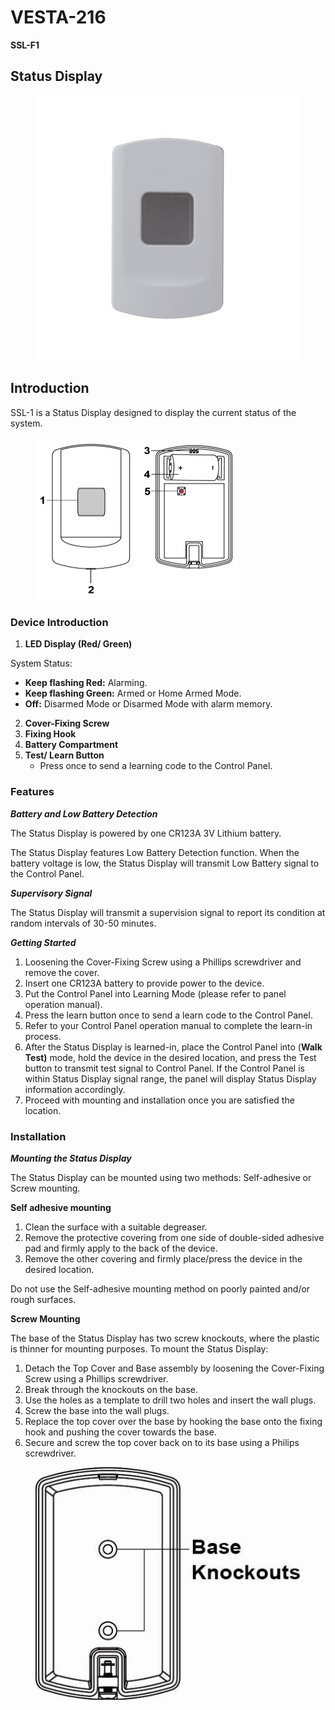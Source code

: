 # VESTA-216

**SSL-F1**

## **Status Display**

<figure><img src=".gitbook/assets/image (6) (1) (1) (1).png" alt=""><figcaption></figcaption></figure>

## **Introduction**

SSL-1 is a Status Display designed to display the current status of the system.

<figure><img src=".gitbook/assets/0 (137).jpeg" alt="" width="325"><figcaption></figcaption></figure>

### Device Introduction

1. **LED Display (Red/ Green)**

System Status:

* **Keep flashing Red:** Alarming.
* **Keep flashing Green:** Armed or Home Armed Mode.
* **Off:** Disarmed Mode or Disarmed Mode with alarm memory.

2. **Cover-Fixing Screw**
3. **Fixing Hook**
4. **Battery Compartment**
5. **Test/ Learn Button**
   * Press once to send a learning code to the Control Panel.

### Features

_**Battery and Low Battery Detection**_

The Status Display is powered by one CR123A 3V Lithium battery.

The Status Display features Low Battery Detection function. When the battery voltage is low, the Status Display will transmit Low Battery signal to the Control Panel.

_**Supervisory Signal**_

The Status Display will transmit a supervision signal to report its condition at random intervals of 30-50 minutes.

_**Getting Started**_

1. Loosening the Cover-Fixing Screw using a Phillips screwdriver and remove the cover.
2. Insert one CR123A battery to provide power to the device.
3. Put the Control Panel into Learning Mode (please refer to panel operation manual).
4. Press the learn button once to send a learn code to the Control Panel.
5. Refer to your Control Panel operation manual to complete the learn-in process.
6. After the Status Display is learned-in, place the Control Panel into (**Walk Test)** mode, hold the device in the desired location, and press the Test button to transmit test signal to Control Panel. If the Control Panel is within Status Display signal range, the panel will display Status Display information accordingly.
7. Proceed with mounting and installation once you are satisfied the location.

### Installation

_**Mounting the Status Display**_

The Status Display can be mounted using two methods: Self-adhesive or Screw mounting.

**Self adhesive mounting**

1. Clean the surface with a suitable degreaser.
2. Remove the protective covering from one side of double-sided adhesive pad and firmly apply to the back of the device.
3. Remove the other covering and firmly place/press the device in the desired location.

Do not use the Self-adhesive mounting method on poorly painted and/or rough surfaces.

**Screw Mounting**

The base of the Status Display has two screw knockouts, where the plastic is thinner for mounting purposes. To mount the Status Display:

1. Detach the Top Cover and Base assembly by loosening the Cover-Fixing Screw using a Phillips screwdriver.
2. Break through the knockouts on the base.
3. Use the holes as a template to drill two holes and insert the wall plugs.
4. Screw the base into the wall plugs.
5. Replace the top cover over the base by hooking the base onto the fixing hook and pushing the cover towards the base.
6. Secure and screw the top cover back on to its base using a Philips screwdriver.

<figure><img src=".gitbook/assets/1 (115).jpeg" alt=""><figcaption></figcaption></figure>
